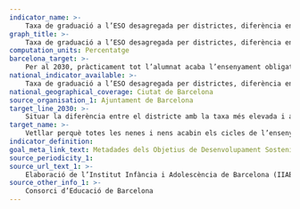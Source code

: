 ```yaml
---
indicator_name: >-
    Taxa de graduació a l’ESO desagregada per districtes, diferència en % entre el districte amb la taxa més alta i el districte amb la taxa més baixa
graph_title: >-
    Taxa de graduació a l’ESO desagregada per districtes, diferència en % entre el districte amb la taxa més alta i el districte amb la taxa més baixa
computation_units: Percentatge
barcelona_target: >-
    Per al 2030, pràcticament tot l’alumnat acaba l’ensenyament obligatori amb èxit i amb un nivell adequat de competències 
national_indicator_available: >-
    Taxa de graduació a l’ESO desagregada per districtes, diferència en % entre el districte amb la taxa més alta i el districte amb la taxa més baixa
national_geographical_coverage: Ciutat de Barcelona
source_organisation_1: Ajuntament de Barcelona
target_line_2030: >-
    Situar la diferència entre el districte amb la taxa més elevada i aquell amb la més baixa d’èxit escolar (graduació d’ESO) per sota del 10%
target_name: >-
    Vetllar perquè totes les nenes i nens acabin els cicles de l’ensenyament primari i secundari, que ha de ser gratuït, equitatiu i de qualitat i ha de produir resultats escolars pertinents i eficaços
indicator_definition:
goal_meta_link_text: Metadades dels Objetius de Desenvolupament Sostenible de les Nacions Unides (pdf 894kB)
source_periodicity_1: 
source_url_text_1: >-
    Elaboració de l’Institut Infància i Adolescència de Barcelona (IIAB-IERMB) amb dades del Consell Superior d’Avaluació del Sistema Educatiu i el Consorci d’Educació de Barcelona
source_other_info_1: >-
    Consorci d’Educació de Barcelona
---
```

